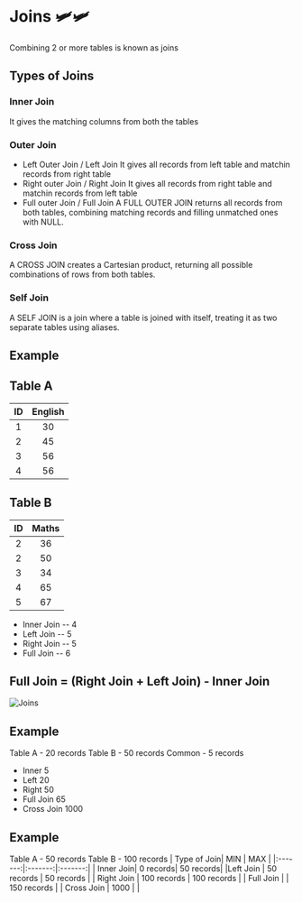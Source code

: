 # Joins  🛩️🛩️
Combining 2 or more tables is known as joins

## Types of Joins
### Inner Join 
  It gives the matching columns from both the tables
### Outer Join
- Left Outer Join / Left Join
   It gives all records from left table and matchin records from right table
- Right outer Join / Right Join
   It gives all records from right table and matchin records from left table
- Full outer Join / Full Join
   A FULL OUTER JOIN returns all records from both tables, combining matching records and filling unmatched ones with NULL.
### Cross Join
   A CROSS JOIN creates a Cartesian product, returning all possible combinations of rows from both tables.
### Self Join
   A SELF JOIN is a join where a table is joined with itself, treating it as two separate tables using aliases.

## Example
## Table A
| ID    |   English  |
|:-----:|:----------:|
| 1     |    30      |
| 2     |    45      |
| 3     | 56         |
| 4     | 56         |

## Table B
| ID    |   Maths    |
|:-----:|:----------:|
| 2     |    36      |
| 2     |    50      |
| 3     | 34         |
| 4     | 65         |
| 5     | 67         |

- Inner Join -- 4
- Left Join  -- 5
- Right Join -- 5
- Full Join  -- 6



## Full Join = (Right Join + Left Join) - Inner Join

![Joins](https://i.pinimg.com/736x/52/71/64/5271644b8c3db314b5830d902db361d9.jpg)

## Example
Table A - 20 records
Table B - 50 records
Common  - 5 records
- Inner  5
- Left   20
- Right  50
- Full Join   65
- Cross Join   1000


## Example 
Table A - 50 records
Table B - 100 records
| Type of Join| MIN  | MAX |
|:-------:|:-------:|:-------:|
| Inner Join| 0 records| 50 records|
|Left Join | 50 records | 50 records |
| Right Join | 100 records | 100 records |
| Full Join |     | 150 records |
| Cross Join | 1000 |   |

